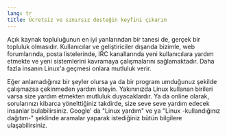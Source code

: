 ```yaml
---
lang: tr
title: Ücretsiz ve sınırsız desteğin keyfini çıkarın
---
```


Açık kaynak topluluğunun en iyi yanlarından bir tanesi de, gerçek bir topluluk olmasıdır. Kullanıcılar ve geliştiriciler dışarıda bizimle, web forumlarında, posta listelerinde, IRC kanallarında yeni kullanıcılara yardım etmekte ve yeni sistemlerini kavramaya çalışmalarını sağlamaktadır. Daha fazla insanın Linux'a geçmesi onlara mutluluk verir.

Eğer anlamadığınız bir şeyler olursa ya da bir program umduğunuz şekilde çalışmazsa çekinmeden yardım isteyin. Yakınınızda Linux kullanan birileri varsa size yardım etmekten mutluluk duyacaklardır. Ya da online olarak, sorularınızı kibarca yönelttiğiniz takdirde, size seve seve yardım edecek insanlar bulabilirsiniz. Google' da "Linux yardım" ve ya "Linux -kullandığınız dağıtım-" şeklinde aramalar yaparak istediğiniz bütün bilgilere ulaşabilirsiniz.





